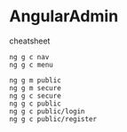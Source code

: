 # AngularAdmin

cheatsheet

```
ng g c nav
ng g c menu

ng g m public
ng g m secure
ng g c secure
ng g c public
ng g c public/login
ng g c public/register
```
